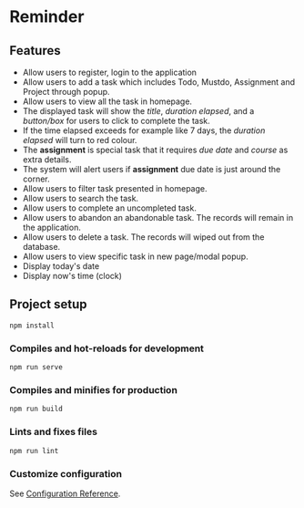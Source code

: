 # Reminder

## Features
- Allow users to register, login to the application
- Allow users to add a task which includes Todo, Mustdo, Assignment and Project through popup.
- Allow users to view all the task in homepage.
- The displayed task will show the _title_, _duration elapsed_, and a _button/box_ for users to click to complete the task.
- If the time elapsed exceeds for example like 7 days, the _duration elapsed_ will turn to red colour.
- The **assignment** is special task that it requires _due date_ and _course_ as extra details.
- The system will alert users if **assignment** due date is just around the corner.
- Allow users to filter task presented in homepage.
- Allow users to search the task. 
- Allow users to complete an uncompleted task.
- Allow users to abandon an abandonable task. The records will remain in the application.
- Allow users to delete a task. The records will wiped out from the database.
- Allow users to view specific task in new page/modal popup.
- Display today's date
- Display now's time (clock)

## Project setup
```
npm install
```

### Compiles and hot-reloads for development
```
npm run serve
```

### Compiles and minifies for production
```
npm run build
```

### Lints and fixes files
```
npm run lint
```

### Customize configuration
See [Configuration Reference](https://cli.vuejs.org/config/).

